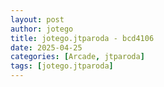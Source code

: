 ```yaml
---
layout: post
author: jotego
title: jotego.jtparoda - bcd4106
date: 2025-04-25
categories: [Arcade, jtparoda]
tags: [jotego.jtparoda]
---
```


